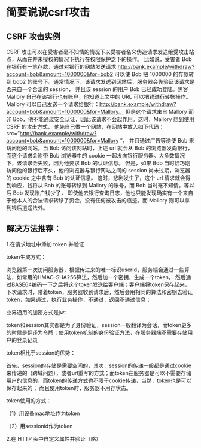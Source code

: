 # 简要说说csrf攻击 #

## CSRF 攻击实例 ##


CSRF 攻击可以在受害者毫不知情的情况下以受害者名义伪造请求发送给受攻击站点，从而在并未授权的情况下执行在权限保护之下的操作。
比如说，受害者 Bob 在银行有一笔存款，通过对银行的网站发送请求 http://bank.example/withdraw?account=bob&amount=1000000&for=bob2
可以使 Bob 把 1000000 的存款转到 bob2 的账号下。通常情况下，该请求发送到网站后，服务器会先验证该请求是否来自一个合法的 session，
并且该 session 的用户 Bob 已经成功登陆。黑客 Mallory 自己在该银行也有账户，他知道上文中的 URL 可以把钱进行转帐操作。
Mallory 可以自己发送一个请求给银行：http://bank.example/withdraw?account=bob&amount=1000000&for=Mallory。
但是这个请求来自 Mallory 而非 Bob，他不能通过安全认证，因此该请求不会起作用。这时，Mallory 想到使用 CSRF 的攻击方式，
他先自己做一个网站，在网站中放入如下代码： src=”http://bank.example/withdraw?account=bob&amount=1000000&for=Mallory ”，
并且通过广告等诱使 Bob 来访问他的网站。当 Bob 访问该网站时，上述 url 就会从 Bob 的浏览器发向银行，
而这个请求会附带 Bob 浏览器中的 cookie 一起发向银行服务器。大多数情况下，该请求会失败，因为他要求 Bob 的认证信息。
但是，如果 Bob 当时恰巧刚访问他的银行后不久，他的浏览器与银行网站之间的 session 尚未过期，浏览器的 cookie 之中含有 Bob 的认证信息。
这时，悲剧发生了，这个 url 请求就会得到响应，钱将从 Bob 的账号转移到 Mallory 的账号，而 Bob 当时毫不知情。等以后 Bob 发现账户钱少了，
即使他去银行查询日志，他也只能发现确实有一个来自于他本人的合法请求转移了资金，没有任何被攻击的痕迹。而 Mallory 则可以拿到钱后逍遥法外。

## 解决方法推荐： ##

1.在请求地址中添加 token 并验证

token生成方式：

浏览器第一次访问服务器，根据传过来的唯一标识userId，服务端会通过一些算法，如常用的HMAC-SHA256算法，然后加一个密钥，生成一个token，
然后通过BASE64编码一下之后将这个token发送给客户端；客户端将token保存起来，
下次请求时，带着token，服务器收到请求后，然后会用相同的算法和密钥去验证token，如果通过，执行业务操作，不通过，返回不通过信息；

业界通用的加密方式是jwt

token和session其实都是为了身份验证，session一般翻译为会话，而token更多的时候是翻译为令牌；使用token机制的身份验证方法，在服务器端不需要存储用户的登录记录

token相比于session的优势：

首先，session的存储是需要空间的，其次，session的传递一般都是通过cookie来传递的（跨域问题），或者url重写的方式；而token在服务器是可以不需要存储用户的信息的，而token的传递方式也不限于cookie传递，当然，token也是可以保存起来的；
而且使用token时，服务器不用存状态。

token使用的方式：

（1）用设备mac地址作为token

（2）用sessionid作为token


2.在 HTTP 头中自定义属性并验证（略）